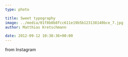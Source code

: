 ```yaml
---
type: photo

title: Sweet typography
image: ../media/01f8b0b8fcc611e19b5b123138140bce_7.jpg
author: Matthias Kretschmann

date: 2012-09-12 10:38:36+00:00
---
```


from Instagram
